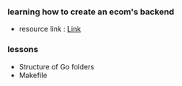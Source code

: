 ### learning how to create an ecom's backend <br/>
- resource link : [Link](https://www.youtube.com/watch?v=7VLmLOiQ3ck&ab_channel=Tiago)

### lessons
- Structure of Go folders
- Makefile

